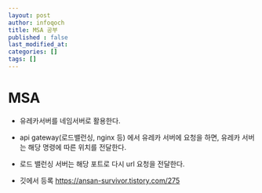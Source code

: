 ```yaml
---
layout: post
author: infoqoch
title: MSA 공부
published : false
last_modified_at: 
categories: []
tags: []
---
```


# MSA
- 유레카서버를 네임서버로 활용한다. 
- api gateway(로드밸런싱, nginx 등) 에서 유레카 서버에 요청을 하면, 유레카 서버는 해당 명령에 따른 위치를 전달한다. 
- 로드 밸런싱 서버는 해당 포트로 다시 url 요청을 전달한다. 

- 깃에서 등록 https://ansan-survivor.tistory.com/275
